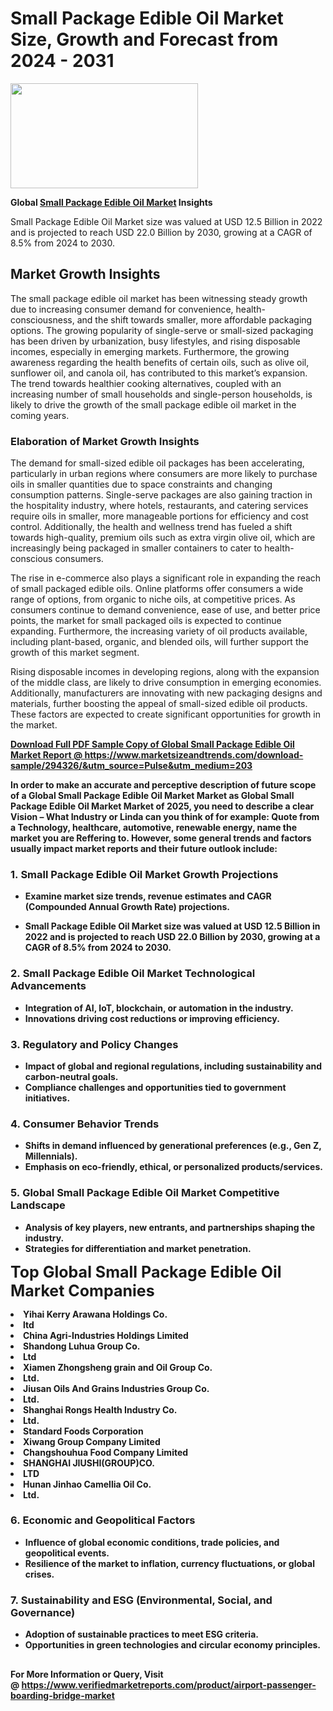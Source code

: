 <H1>Small Package Edible Oil Market Size, Growth and Forecast from 2024 - 2031</H1><img class="aligncenter size-medium wp-image-584254" src="https://thirdeyenews.in/wp-content/uploads/2024/09/Global-Market-Research-300x168.jpeg" alt="" width="300" height="168" /><p><strong>Global&nbsp;<a href="https://www.marketsizeandtrends.com/download-sample/294326/&amp;utm_source=Pulse&amp;utm_medium=203">Small Package Edible Oil Market</a> Insights</strong></p><p>Small Package Edible Oil Market size was valued at USD 12.5 Billion in 2022 and is projected to reach USD 22.0 Billion by 2030, growing at a CAGR of 8.5% from 2024 to 2030.</p><p><h2>Market Growth Insights</h2> <p>The small package edible oil market has been witnessing steady growth due to increasing consumer demand for convenience, health-consciousness, and the shift towards smaller, more affordable packaging options. The growing popularity of single-serve or small-sized packaging has been driven by urbanization, busy lifestyles, and rising disposable incomes, especially in emerging markets. Furthermore, the growing awareness regarding the health benefits of certain oils, such as olive oil, sunflower oil, and canola oil, has contributed to this market’s expansion. The trend towards healthier cooking alternatives, coupled with an increasing number of small households and single-person households, is likely to drive the growth of the small package edible oil market in the coming years.</p> <p><strong><a href="your-sample-link.com"></a></strong></p> <h3>Elaboration of Market Growth Insights</h3> <p>The demand for small-sized edible oil packages has been accelerating, particularly in urban regions where consumers are more likely to purchase oils in smaller quantities due to space constraints and changing consumption patterns. Single-serve packages are also gaining traction in the hospitality industry, where hotels, restaurants, and catering services require oils in smaller, more manageable portions for efficiency and cost control. Additionally, the health and wellness trend has fueled a shift towards high-quality, premium oils such as extra virgin olive oil, which are increasingly being packaged in smaller containers to cater to health-conscious consumers.</p> <p>The rise in e-commerce also plays a significant role in expanding the reach of small packaged edible oils. Online platforms offer consumers a wide range of options, from organic to niche oils, at competitive prices. As consumers continue to demand convenience, ease of use, and better price points, the market for small packaged oils is expected to continue expanding. Furthermore, the increasing variety of oil products available, including plant-based, organic, and blended oils, will further support the growth of this market segment.</p> <p>Rising disposable incomes in developing regions, along with the expansion of the middle class, are likely to drive consumption in emerging economies. Additionally, manufacturers are innovating with new packaging designs and materials, further boosting the appeal of small-sized edible oil products. These factors are expected to create significant opportunities for growth in the market.</p> <p><strong><a href="your-more-insights-link.com"></p><p><span class=""><strong>Download Full PDF Sample Copy of Global Small Package Edible Oil Market Report</strong> @ <a href="https://www.marketsizeandtrends.com/download-sample/294326/&amp;utm_source=Pulse&amp;utm_medium=203" target="_blank">https://www.marketsizeandtrends.com/download-sample/294326/&amp;utm_source=Pulse&amp;utm_medium=203</a></span></p><p>In order to make an accurate and perceptive description of future scope of a Global&nbsp;Small Package Edible Oil Market Market as Global&nbsp;Small Package Edible Oil Market Market of 2025, you need to describe a clear Vision &ndash; What Industry or Linda can you think of for example: Quote from a Technology, healthcare, automotive, renewable energy, name the market you are Reffering to. However, some general trends and factors usually impact market reports and their future outlook include:</p><h3>1.&nbsp;<strong>Small Package Edible Oil Market Growth Projections</strong></h3><ul><li>Examine market size trends, revenue estimates and CAGR (Compounded Annual Growth Rate) projections.</li><li><p>Small Package Edible Oil Market size was valued at USD 12.5 Billion in 2022 and is projected to reach USD 22.0 Billion by 2030, growing at a CAGR of 8.5% from 2024 to 2030.</p></li></ul><h3>2.&nbsp;<strong>Small Package Edible Oil Market Technological Advancements</strong></h3><ul><li>Integration of AI, IoT, blockchain, or automation in the industry.</li><li>Innovations driving cost reductions or improving efficiency.</li></ul><h3>3.&nbsp;<strong>Regulatory and Policy Changes</strong></h3><ul><li>Impact of global and regional regulations, including sustainability and carbon-neutral goals.</li><li>Compliance challenges and opportunities tied to government initiatives.</li></ul><h3>4.&nbsp;<strong>Consumer Behavior Trends</strong></h3><ul><li>Shifts in demand influenced by generational preferences (e.g., Gen Z, Millennials).</li><li>Emphasis on eco-friendly, ethical, or personalized products/services.</li></ul><h3>5.&nbsp;<strong>Global Small Package Edible Oil Market Competitive Landscape</strong></h3><ul><li>Analysis of key players, new entrants, and partnerships shaping the industry.</li><li>Strategies for differentiation and market penetration.</li></ul><p data-pm-slice="1 1 []"><span style="color: inherit; font-family: inherit; font-size: 25px;">Top Global Small Package Edible Oil Market Companies</span></p><div class="" data-test-id=""><p><li>Yihai Kerry Arawana Holdings Co.</li><li>ltd</li><li> China Agri-Industries Holdings Limited</li><li> Shandong Luhua Group Co.</li><li> Ltd</li><li> Xiamen Zhongsheng grain and Oil Group Co.</li><li> Ltd.</li><li> Jiusan Oils And Grains Industries Group Co.</li><li> Ltd.</li><li> Shanghai Rongs Health Industry Co.</li><li> Ltd.</li><li> Standard Foods Corporation</li><li> Xiwang Group Company Limited</li><li> Changshouhua Food Company Limited</li><li> SHANGHAI JIUSHI(GROUP)CO.</li><li>LTD</li><li> Hunan Jinhao Camellia Oil Co.</li><li> Ltd.</li></p></div><h3>6.&nbsp;<strong>Economic and Geopolitical Factors</strong></h3><ul><li>Influence of global economic conditions, trade policies, and geopolitical events.</li><li>Resilience of the market to inflation, currency fluctuations, or global crises.</li></ul><h3>7.&nbsp;<strong>Sustainability and ESG (Environmental, Social, and Governance)</strong></h3><ul><li>Adoption of sustainable practices to meet ESG criteria.</li><li>Opportunities in green technologies and circular economy principles.</li></ul><h2><strong style="font-size: 14px;">For More Information or Query, Visit @&nbsp;</strong><a style="background-color: #ffffff; font-size: 14px;" href="https://www.marketsizeandtrends.com/report/small-package-edible-oil-market/" target="_blank">https://www.verifiedmarketreports.com/product/airport-passenger-boarding-bridge-market</a></h2>
